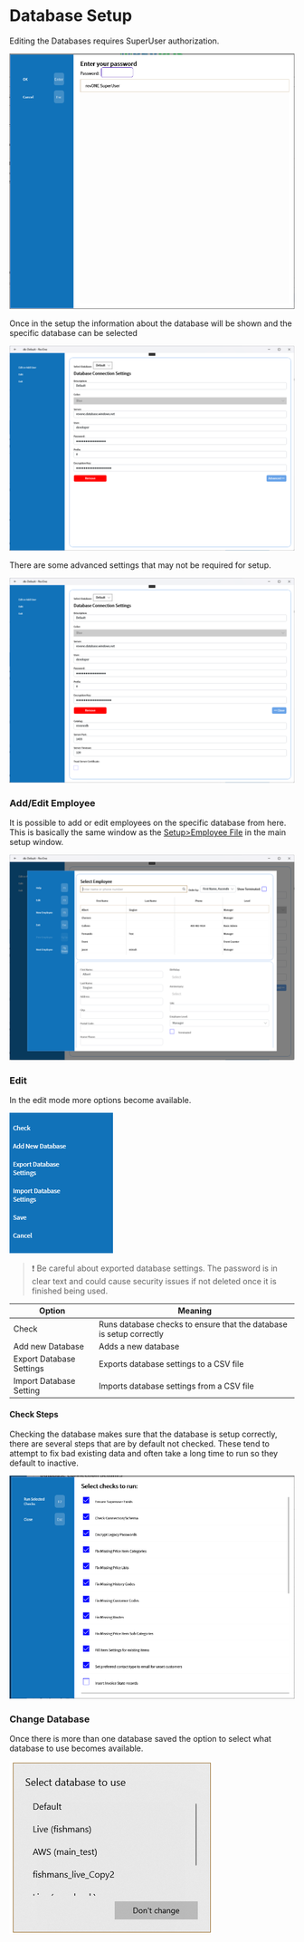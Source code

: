 # Database Setup

Editing the Databases requires SuperUser authorization.

![Authorization](/.attachments/Documentation/SetupDatabase-Authorization.png "Authorization")

Once in the setup the information about the database will be shown and the specific database can be selected

![Setup Database](/.attachments/Documentation/SetupDatabase.png "Setup Database")

There are some advanced settings that may not be required for setup.

![Advanced](/.attachments/Documentation/SetupDatabase-Advanced.png "Advanced")

### Add/Edit Employee

It is possible to add or edit employees on the specific database from here. This is basically the same window as the [Setup>Employee File](../Setup/All-Employees/Employee-File.md) in the main setup window.

![Add/Edit Employee](/.attachments/Documentation/SetupDatabase-AddEditEmployee.png "Add/Edit Employee")

### Edit

In the edit mode more options become available.

![Edit Options](/.attachments/Documentation/SetupDatabase-EditOptions.png "Edit Options")

> ❗ Be careful about exported database settings. The password is in clear text and could cause security issues if not deleted once it is finished being used.

| Option | Meaning |
| --- | --- |
| Check | Runs database checks to ensure that the database is setup correctly |
| Add new Database | Adds a new database |
| Export Database Settings | Exports database settings to a CSV file |
| Import Database Setting | Imports database settings from a CSV file | 

#### Check Steps

Checking the database makes sure that the database is setup correctly, there are several steps that are by default not checked. These tend to attempt to fix bad existing data and often take a long time to run so they default to inactive.

![Check](/.attachments/Documentation/SetupDatabase-Check.png "Check")

### Change Database

Once there is more than one database saved the option to select what database to use becomes available.

![Change Database](/.attachments/Documentation/SetupDatabase-ChangeDatabase.png "Change Database")